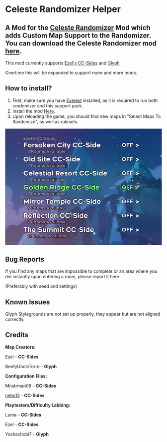 # Celeste Randomizer Helper
A Mod for the [Celeste Randomizer](https://github.com/rhelmot/CelesteRandomizer) Mod which adds Custom Map Support to the Randomizer. You can download the Celeste Randomizer mod [here](https://gamebanana.com/tools/6848).
-
This mod currently supports [Ezel's CC-Sides](https://gamebanana.com/maps/207309) and [Glyph](https://gamebanana.com/maps/209296)

Overtime this will be expanded to support more and more mods.

How to install?
-
1. First, make sure you have [Everest](https://everestapi.github.io/) installed, as it is required to run both randomizer and this support pack.
2. Install the mod [Here](https://gamebanana.com/gamefiles/13046).
3. Upon reloading the game, you should find new maps in "Select Maps To Randomize", as well as rulesets.

![folder_structure](docs/img/maps.png)

Bug Reports
-
If you find any maps that are impossible to complete or an area where you die instantly upon entering a room, please report it here.

(Preferably with seed and settings)

Known Issues
-

Glyph Stylegrounds are not set up properly, they appear but are not aligned correctly.

Credits
-
**Map Creators:**

Ezel - **CC-Sides**

BeefyUncleTorre - **Glyph**

**Configuration Files:**

Mnstrman06 - **CC-Sides**

[nebs13](https://github.com/nebs13/) - **CC-Sides**

**Playtesters/Difficulty Labbing:**

Luma - **CC-Sides**

Ezel - **CC-Sides**

Yoshachobi7 - **Glyph**
